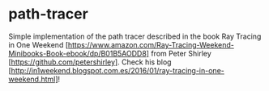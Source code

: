 # path-tracer

Simple implementation of the path tracer described in the book Ray Tracing in One Weekend [https://www.amazon.com/Ray-Tracing-Weekend-Minibooks-Book-ebook/dp/B01B5AODD8] from Peter Shirley [https://github.com/petershirley]. Check his blog [http://in1weekend.blogspot.com.es/2016/01/ray-tracing-in-one-weekend.html]!

